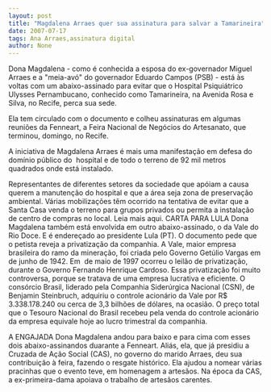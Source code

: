 ```yaml
---
layout: post
title: "Magdalena Arraes quer sua assinatura para salvar a Tamarineira"
date: 2007-07-17
tags: Ana Arraes,assinatura digital
author: None
---
```

Dona Magdalena -&nbsp;como &eacute; conhecida a esposa do ex-governador Miguel Arraes e a &quot;meia-av&oacute;&quot; do governador Eduardo Campos (PSB) -&nbsp;est&aacute; &agrave;s voltas com um abaixo-assinado para evitar que o Hospital Psiqui&aacute;trico Ulysses Pernambucano, conhecido como Tamarineira, na Avenida Rosa e Silva, no Recife, perca sua sede. 

Ela tem circulado com o documento e colheu assinaturas em algumas reuni&otilde;es da Fenneart, a Feira Nacional de Neg&oacute;cios do Artesanato, que terminou, domingo, no Recife.

A iniciativa de Magdalena Arraes &eacute; mais uma manifesta&ccedil;&atilde;o em defesa do dom&iacute;nio p&uacute;blico do&nbsp; hospital e de todo o terreno de 92 mil metros quadrados onde est&aacute; instalado.

Representantes de diferentes setores da sociedade que ap&oacute;iam a causa querem a manuten&ccedil;&atilde;o do hospital e que a &aacute;rea seja zona de preserva&ccedil;&atilde;o ambiental. V&aacute;rias mobiliza&ccedil;&otilde;es t&ecirc;m ocorrido na tentativa de evitar que a Santa Casa venda o terreno para grupos privados ou permita a instala&ccedil;&atilde;o de centro de compras no local. Leia mais aqui. 
CARTA PARA LULA
Dona Magdalena tamb&eacute;m est&aacute; envolvida em outro abaixo-assinado, o da Vale do Rio Doce. E &eacute; endere&ccedil;ado ao presidente Lula (PT). O documento pede que o petista reveja a privatiza&ccedil;&atilde;o da companhia. A Vale, maior empresa brasileira do ramo da minera&ccedil;&atilde;o, foi criada pelo Governo Get&uacute;lio Vargas em de junho de 1942. Em&nbsp; de maio de 1997 ocorreu o leil&atilde;o de privatiza&ccedil;&atilde;o, durante o Governo Fernando Henrique Cardoso.
Essa privatiza&ccedil;&atilde;o foi muito controversa,&nbsp;porque se tratava de uma empresa lucrativa e eficiente. O cons&oacute;rcio Brasil, liderado pela Companhia Sider&uacute;rgica Nacional (CSN), de Benjamin Steinbruch, adquiriu o controle acion&aacute;rio da Vale por R$ 3.338.178.240 ou cerca de 3,3 bilh&otilde;es de d&oacute;lares, na ocasi&atilde;o. O pre&ccedil;o total que o Tesouro Nacional do Brasil recebeu pela venda do controle acion&aacute;rio da empresa equivale hoje ao lucro trimestral da companhia. 

A ENGAJADA
Dona Magdalena andou para baixo e para cima com esses dois abaixo-assinandos duarante a Fenneart. Ali&aacute;s, ela, que j&aacute; presidiu a Cruzada de A&ccedil;&atilde;o Social (CAS), no governo do marido Arraes, deu sua contribui&ccedil;&atilde;o &agrave; feira, fazendo o resgate hist&oacute;rico. Ela ajudou a nomear v&aacute;rias pracinhas que o evento teve, em homenagem a artes&atilde;os. Na &eacute;poca da CAS, a ex-primeira-dama apoiava o trabalho de artes&atilde;os carentes. 